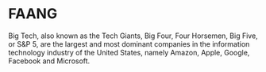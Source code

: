 # FAANG
Big Tech, also known as the Tech Giants, Big Four, Four Horsemen, Big Five, or S&amp;P 5, are the largest and most dominant companies in the information technology industry of the United States, namely Amazon, Apple, Google, Facebook and Microsoft.
